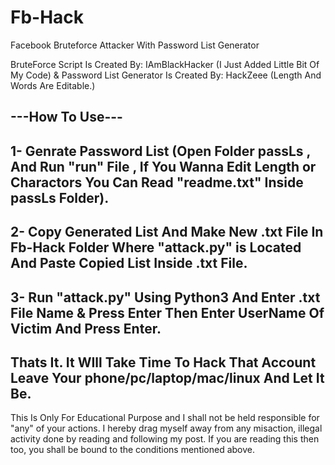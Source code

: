# Fb-Hack
Facebook Bruteforce Attacker With Password List Generator

BruteForce Script Is Created By: IAmBlackHacker (I Just Added Little Bit Of My Code)
&
Password List Generator Is Created By: HackZeee (Length And Words Are Editable.)

---How To Use---
-------
1- Genrate Password List (Open Folder passLs , And Run "run" File , If You Wanna Edit Length or Charactors You Can Read "readme.txt" Inside passLs Folder).
-------
2- Copy Generated List And Make New .txt File In Fb-Hack Folder Where "attack.py" is Located And Paste Copied List Inside .txt File.
-------
3- Run "attack.py" Using Python3 And Enter .txt File Name & Press Enter Then Enter UserName Of Victim And Press Enter.
-------
Thats It. It WIll Take Time To Hack That Account Leave Your phone/pc/laptop/mac/linux And Let It Be.
-------

This Is Only For Educational Purpose and I shall not be held responsible for "any" of your actions. I hereby drag myself away from any misaction, illegal activity done by reading and following my post. If you are reading this then too, you shall be bound to the conditions mentioned above.
